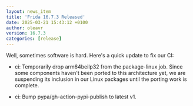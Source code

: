 ```yaml
---
layout: news_item
title: 'Frida 16.7.3 Released'
date: 2025-03-21 15:43:12 +0100
author: oleavr
version: 16.7.3
categories: [release]
---
```


Well, sometimes software is hard. Here's a quick update to fix our CI:

- ci: Temporarily drop arm64beilp32 from the package-linux job. Since some
  components haven't been ported to this architecture yet, we are suspending its
  inclusion in our Linux packages until the porting work is complete.

- ci: Bump pypa/gh-action-pypi-publish to latest v1.
